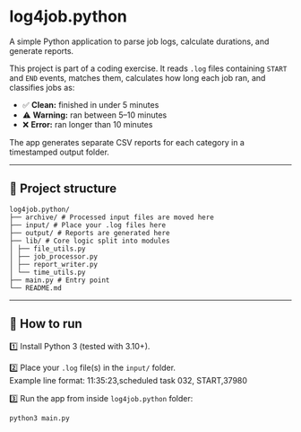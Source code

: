 # log4job.python

A simple Python application to parse job logs, calculate durations, and generate reports.

This project is part of a coding exercise. It reads `.log` files containing `START` and `END` events, matches them, calculates how long each job ran, and classifies jobs as:
- ✅ **Clean:** finished in under 5 minutes
- ⚠️ **Warning:** ran between 5–10 minutes
- ❌ **Error:** ran longer than 10 minutes

The app generates separate CSV reports for each category in a timestamped output folder.

---

## 📂 Project structure
```
log4job.python/
├── archive/ # Processed input files are moved here
├── input/ # Place your .log files here
├── output/ # Reports are generated here
├── lib/ # Core logic split into modules
│ ├── file_utils.py
│ ├── job_processor.py
│ ├── report_writer.py
│ └── time_utils.py
├── main.py # Entry point
└── README.md
```
---

## 🚀 How to run

1️⃣ Install Python 3 (tested with 3.10+).

2️⃣ Place your `.log` file(s) in the `input/` folder.  
   Example line format: 11:35:23,scheduled task 032, START,37980
   
3️⃣ Run the app from inside `log4job.python` folder:
```bash
python3 main.py

```